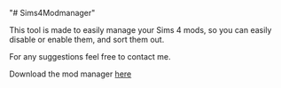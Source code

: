 "# Sims4Modmanager" 
    
    
This tool is made to easily manage your Sims 4 mods, so you can easily disable or enable them, and sort them out.

For any suggestions feel free to contact me.
    
Download the mod manager [here](https://github.com/GiraffeSummer/Sims4Modmanager/releases/latest)
